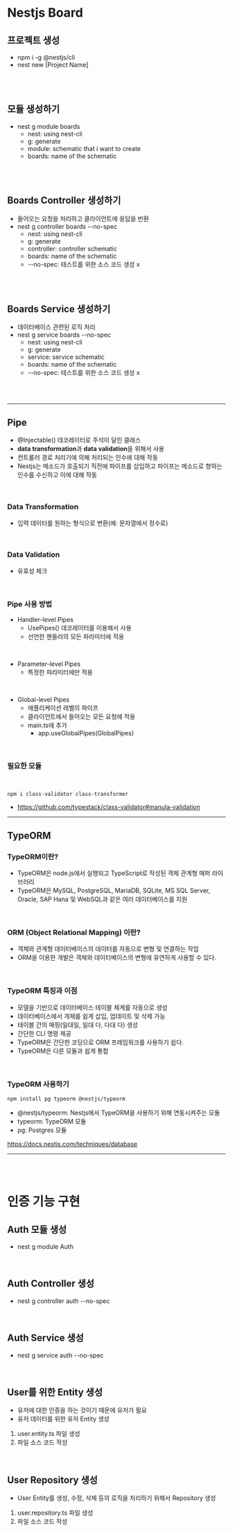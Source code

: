 # Nestjs Board

## 프로젝트 생성

- npm i -g @nestjs/cli
- nest new [Project Name]

<br/>
<br/>

## 모듈 생성하기

- nest g module boards
  - nest: using nest-cli
  - g: generate
  - module: schematic that i want to create
  - boards: name of the schematic

<br/>
<br/>

## Boards Controller 생성하기

- 들어오는 요청을 처리하고 클라이언트에 응답을 반환
- nest g controller boards --no-spec
  - nest: using nest-cli
  - g: generate
  - controller: controller schematic
  - boards: name of the schematic
  - --no-spec: 테스트를 위한 소스 코드 생성 x

<br/>
<br/>

## Boards Service 생성하기

- 데이터베이스 관련된 로직 처리
- nest g service boards --no-spec
  - nest: using nest-cli
  - g: generate
  - service: service schematic
  - boards: name of the schematic
  - --no-spec: 테스트를 위한 소스 코드 생성 x

<br/>
<br/>

---

## Pipe

- @Injectable() 데코레이터로 주석이 달린 클래스
- **data transformation**과 **data validation**을 위해서 사용
- 컨트롤러 경로 처리기에 의해 처리되는 인수에 대해 작동
- Nestjs는 메소드가 호출되기 직전에 파이프를 삽입하고 파이프는 메소드로 향하는 인수를 수신하고 이에 대해 작동

<br />

### Data Transformation

- 입력 데이터를 원하는 형식으로 변환(예: 문자열에서 정수로)

<br/>

### Data Validation

- 유효성 체크

<br/>

### Pipe 사용 방법

- Handler-level Pipes
  - UsePipes() 데코레이터를 이용해서 사용
  - 선언한 핸들러의 모든 파라미터에 적용

<br/>

- Parameter-level Pipes
  - 특정한 파라미터에만 적용

<br/>

- Global-level Pipes
  - 애플리케이션 레벨의 파이프
  - 클라이언트에서 들어오는 모든 요청에 적용
  - main.ts에 추가
    - app.useGlobalPipes(GlobalPipes)

<br/>

### 필요한 모듈

<br/>

```properties
npm i class-validator class-transformer
```

- https://github.com/typestack/class-validator#manula-validation

---

## TypeORM

### TypeORM이란?

- TypeORM은 node.js에서 실행되고 TypeScript로 작성된 객체 관계형 매퍼 라이브러리
- TypeORM은 MySQL, PostgreSQL, MariaDB, SQLite, MS SQL Server, Oracle, SAP Hana 및 WebSQL과 같은 여러 데이터베이스를 지원

<br/>

### ORM (Object Relational Mapping) 이란?

- 객체와 관계형 데이터베이스의 데이터를 자동으로 변형 및 연결하는 작업
- ORM을 이용한 개발은 객체와 데이터베이스의 변형에 유연하게 사용할 수 있다.

<br/>

### TypeORM 특징과 이점

- 모델을 기반으로 데이터베이스 테이블 체계를 자동으로 생성
- 데이터베이스에서 개체를 쉽게 삽입, 업데이트 및 삭제 가능
- 테이블 간의 매핑(일대일, 일대 다, 다대 다) 생성
- 간단한 CLI 명령 제공
- TypeORM은 간단한 코딩으로 ORM 프레임워크를 사용하기 쉽다.
- TypeORM은 다른 모듈과 쉽게 통합

<br/>

### TypeORM 사용하기

```properties
npm install pg typeorm @nestjs/typeorm
```

- @nestjs/typeorm: Nestjs에서 TypeORM을 사용하기 위해 연동시켜주는 모듈
- typeorm: TypeORM 모듈
- pg: Postgres 모듈

https://docs.nestjs.com/techniques/database

---

<br/>
<br/>

# 인증 기능 구현

## Auth 모듈 생성

- nest g module Auth

<br/>

## Auth Controller 생성

- nest g controller auth --no-spec

<br/>

## Auth Service 생성

- nest g service auth --no-spec

<br/>

## User를 위한 Entity 생성

- 유저에 대한 인증을 하는 것이기 때문에 유저가 필요
- 유저 데이터를 위한 유저 Entity 생성

1. user.entity.ts 파일 생성
1. 파일 소스 코드 작성

<br/>

## User Repository 생성

- User Entity를 생성, 수정, 삭제 등의 로직을 처리하기 위해서 Repository 생성

1. user.repository.ts 파일 생성
1. 파일 소스 코드 작성
